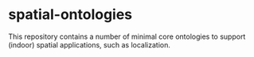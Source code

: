 # spatial-ontologies

This repository contains a number of minimal core ontologies to support (indoor) spatial applications, such as localization.
